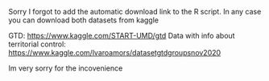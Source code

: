 Sorry I forgot to add the automatic download link to the R script. In any case you can download both datasets from kaggle

GTD: https://www.kaggle.com/START-UMD/gtd
Data with info about territorial control: https://www.kaggle.com/lvaroamors/datasetgtdgroupsnov2020

Im very sorry for the incovenience
